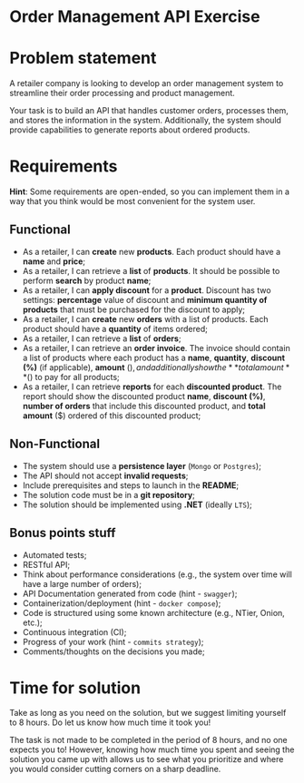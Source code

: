 # Order Management API Exercise

# Problem statement

A retailer company is looking to develop an order management system to streamline their order processing and product management. 

Your task is to build an API that handles customer orders, processes them, and stores the information in the system. 
Additionally, the system should provide capabilities to generate reports about ordered products.

# Requirements

**Hint**: Some requirements are open-ended, so you can implement them in a way that you think would be most convenient for the system user. 

## Functional
* As a retailer, I can **create** new **products**. Each product should have a **name** and **price**;
* As a retailer, I can retrieve a **list** of **products**. It should be possible to perform **search** by product **name**;
* As a retailer, I can **apply discount** for a **product**. Discount has two settings: **percentage** value of discount and **minimum quantity of products** that must be purchased for the discount to apply;
* As a retailer, I can **create** new **orders** with a list of products. Each product should have a **quantity** of items ordered;
* As a retailer, I can retrieve a **list** of **orders**;
* As a retailer, I can retrieve an **order invoice**. The invoice should contain a list of products where each product has a **name**, **quantity**, **discount (%)** (if applicable), **amount** ($), and additionally show the **total amount** ($) to pay for all products;
* As a retailer, I can retrieve **reports** for each **discounted product**. The report should show the discounted product **name**, **discount (%)**, **number of orders** that include this discounted product, and **total amount** ($) ordered of this discounted product;

## Non-Functional
* The system should use a **persistence layer** (`Mongo` or `Postgres`);
* The API should not accept **invalid requests**;
* Include prerequisites and steps to launch in the **README**;
* The solution code must be in a **git repository**;
* The solution should be implemented using **.NET** (ideally `LTS`);

## Bonus points stuff
* Automated tests;
* RESTful API;
* Think about performance considerations (e.g., the system over time will have a large number of orders);
* API Documentation generated from code (hint - `swagger`);
* Containerization/deployment (hint - `docker compose`);
* Code is structured using some known architecture (e.g., NTier, Onion, etc.);
* Continuous integration (CI);
* Progress of your work (hint - `commits strategy`);
* Comments/thoughts on the decisions you made;

# Time for solution

Take as long as you need on the solution, but we suggest limiting yourself to 8 hours. Do let us know how much time it took you!

The task is not made to be completed in the period of 8 hours, and no one expects you to! However, knowing how much time you spent and seeing the solution you came up with allows us to see what you prioritize and where you would consider cutting corners on a sharp deadline.
